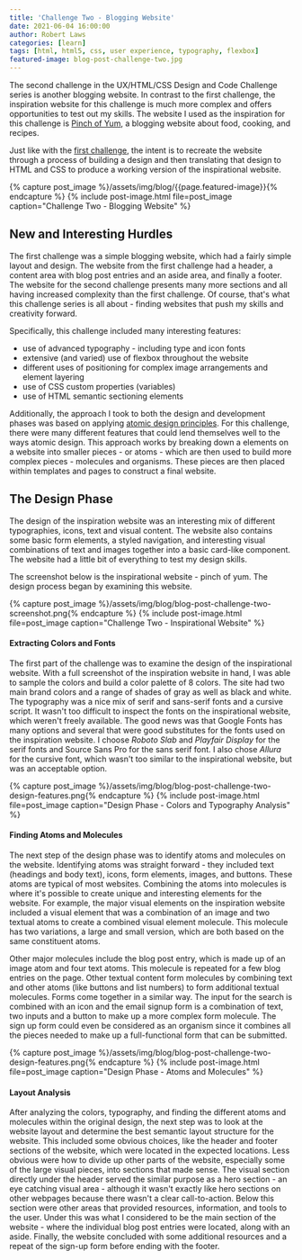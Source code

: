 ```yaml
---
title: 'Challenge Two - Blogging Website'
date: 2021-06-04 16:00:00
author: Robert Laws
categories: [learn]
tags: [html, html5, css, user experience, typography, flexbox]
featured-image: blog-post-challenge-two.jpg
---
```


The second challenge in the UX/HTML/CSS Design and Code Challenge series is another blogging website. In contrast to the first challenge, the inspiration website for this challenge is much more complex and offers opportunities to test out my skills.<!-- more --> The website I used as the inspiration for this challenge is [Pinch of Yum](https://pinchofyum.com/), a blogging website about food, cooking, and recipes.

Just like with the [first challenge](https://robert-laws.com/blog/challenge-one), the intent is to recreate the website through a process of building a design and then translating that design to HTML and CSS to produce a working version of the inspirational website.

{% capture post_image %}/assets/img/blog/{{page.featured-image}}{% endcapture %}
{% include post-image.html file=post_image caption="Challenge Two - Blogging Website" %}

## New and Interesting Hurdles

The first challenge was a simple blogging website, which had a fairly simple layout and design. The website from the first challenge had a header, a content area with blog post entries and an aside area, and finally a footer. The website for the second challenge presents many more sections and all having increased complexity than the first challenge. Of course, that's what this challenge series is all about - finding websites that push my skills and creativity forward.

Specifically, this challenge included many interesting features:

- use of advanced typography - including type and icon fonts
- extensive (and varied) use of flexbox throughout the website
- different uses of positioning for complex image arrangements and element layering
- use of CSS custom properties (variables)
- use of HTML semantic sectioning elements

Additionally, the approach I took to both the design and development phases was based on applying [atomic design principles](https://atomicdesign.bradfrost.com/). For this challenge, there were many different features that could lend themselves well to the ways atomic design. This approach works by breaking down a elements on a website into smaller pieces - or atoms - which are then used to build more complex pieces - molecules and organisms. These pieces are then placed within templates and pages to construct a final website.

## The Design Phase

The design of the inspiration website was an interesting mix of different typographies, icons, text and visual content. The website also contains some basic form elements, a styled navigation, and interesting visual combinations of text and images together into a basic card-like component. The website had a little bit of everything to test my design skills.

The screenshot below is the inspirational website - pinch of yum. The design process began by examining this website.

{% capture post_image %}/assets/img/blog/blog-post-challenge-two-screenshot.png{% endcapture %}
{% include post-image.html file=post_image caption="Challenge Two - Inspirational Website" %}

#### Extracting Colors and Fonts

The first part of the challenge was to examine the design of the inspirational website. With a full screenshot of the inspiration website in hand, I was able to sample the colors and build a color palette of 8 colors. The site had two main brand colors and a range of shades of gray as well as black and white. The typography was a nice mix of serif and sans-serif fonts and a cursive script. It wasn't too difficult to inspect the fonts on the inspirational website, which weren't freely available. The good news was that Google Fonts has many options and several that were good substitutes for the fonts used on the inspiration website. I choose _Roboto Slab_ and _Playfair Display_ for the serif fonts and Source Sans Pro for the sans serif font. I also chose _Allura_ for the cursive font, which wasn't too similar to the inspirational website, but was an acceptable option.

{% capture post_image %}/assets/img/blog/blog-post-challenge-two-design-features.png{% endcapture %}
{% include post-image.html file=post_image caption="Design Phase - Colors and Typography Analysis" %}

#### Finding Atoms and Molecules

The next step of the design phase was to identify atoms and molecules on the website. Identifying atoms was straight forward - they included text (headings and body text), icons, form elements, images, and buttons. These atoms are typical of most websites. Combining the atoms into molecules is where it's possible to create unique and interesting elements for the website. For example, the major visual elements on the inspiration website included a visual element that was a combination of an image and two textual atoms to create a combined visual element molecule. This molecule has two variations, a large and small version, which are both based on the same constituent atoms.

Other major molecules include the blog post entry, which is made up of an image atom and four text atoms. This molecule is repeated for a few blog entries on the page. Other textual content form molecules by combining text and other atoms (like buttons and list numbers) to form additional textual molecules. Forms come together in a similar way. The input for the search is combined with an icon and the email signup form is a combination of text, two inputs and a button to make up a more complex form molecule. The sign up form could even be considered as an organism since it combines all the pieces needed to make up a full-functional form that can be submitted.

{% capture post_image %}/assets/img/blog/blog-post-challenge-two-design-features.png{% endcapture %}
{% include post-image.html file=post_image caption="Design Phase - Atoms and Molecules" %}

#### Layout Analysis

After analyzing the colors, typography, and finding the different atoms and molecules within the original design, the next step was to look at the website layout and determine the best semantic layout structure for the website. This included some obvious choices, like the header and footer sections of the website, which were located in the expected locations. Less obvious were how to divide up other parts of the website, especially some of the large visual pieces, into sections that made sense. The visual section directly under the header served the similar purpose as a hero section - an eye catching visual area - although it wasn't exactly like hero sections on other webpages because there wasn't a clear call-to-action. Below this section were other areas that provided resources, information, and tools to the user. Under this was what I considered to be the main section of the website - where the individual blog post entries were located, along with an aside. Finally, the website concluded with some additional resources and a repeat of the sign-up form before ending with the footer.
